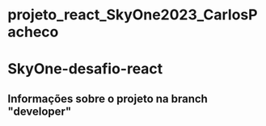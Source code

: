 # projeto_react_SkyOne2023_CarlosPacheco
# SkyOne-desafio-react
## Informações sobre o projeto na branch "developer"

